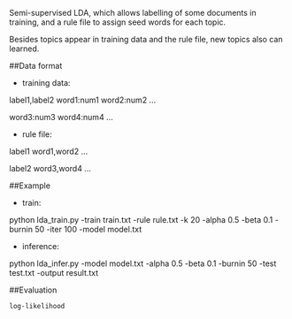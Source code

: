Semi-supervised LDA, which allows labelling of some documents in training, and a rule file to assign seed words for each topic.

Besides topics appear in training data and the rule file, new topics also can learned.

##Data format

* training data:

label1,label2 word1:num1 word2:num2 ...

 word3:num3 word4:num4 ...

* rule file:

label1 word1,word2 ...

label2 word3,word4 ...

##Example

* train:

python lda\_train.py -train train.txt -rule rule.txt -k 20 -alpha 0.5 -beta 0.1 -burnin 50 -iter 100 -model model.txt

* inference:

python lda\_infer.py -model model.txt -alpha 0.5 -beta 0.1 -burnin 50 -test test.txt -output result.txt

##Evaluation

`log-likelihood`
